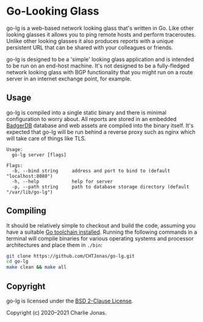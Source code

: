 # Go-Looking Glass

go-lg is a web-based network looking glass that's written in Go. Like other looking glasses it allows you to ping remote hosts and perform traceroutes. Unlike other looking glasses it also produces reports with a unique persistent URL that can be shared with your colleagues or friends.

go-lg is designed to be a 'simple' looking glass application and is intended to be run on an end-host machine. It's not designed to be a fully-fledged network looking glass with BGP functionality that you might run on a route server in an internet exchange point, for example.

## Usage

go-lg is compiled into a single static binary and there is minimal configuration to worry about. All reports are stored in an embedded [BadgerDB](https://github.com/dgraph-io/badger) database and web assets are compiled into the binary itself. It's expected that go-lg will be run behind a reverse proxy such as nginx which will take care of things like TLS.

```
Usage:
  go-lg server [flags]

Flags:
  -b, --bind string     address and port to bind to (default "localhost:8080")
  -h, --help            help for server
  -p, --path string     path to database storage directory (default "/var/lib/go-lg")
```

## Compiling

It should be relatively simple to checkout and build the code, assuming you have a suitable [Go toolchain installed](https://golang.org/doc/install). Running the following commands in a terminal will compile binaries for various operating systems and processor architectures and place them in `./bin`:

```bash
git clone https://github.com/CHTJonas/go-lg.git
cd go-lg
make clean && make all
```

## Copyright

go-lg is licensed under the [BSD 2-Clause License](https://opensource.org/licenses/BSD-2-Clause).

Copyright (c) 2020–2021 Charlie Jonas.
